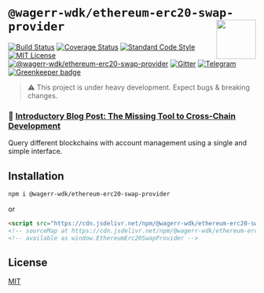 # `@wagerr-wdk/ethereum-erc20-swap-provider` <img align="right" src="https://raw.githubusercontent.com/wagerr/chainabstractionlayer/master/liquality-logo.png" height="80px" />


[![Build Status](https://travis-ci.com/wagerr/chainabstractionlayer.svg?branch=master)](https://travis-ci.com/wagerr/chainabstractionlayer)
[![Coverage Status](https://coveralls.io/repos/github/wagerr/chainabstractionlayer/badge.svg?branch=master)](https://coveralls.io/github/wagerr/chainabstractionlayer?branch=master)
[![Standard Code Style](https://img.shields.io/badge/codestyle-standard-brightgreen.svg)](https://github.com/standard/standard)
[![MIT License](https://img.shields.io/badge/license-MIT-brightgreen.svg)](../../LICENSE.md)
[![@wagerr-wdk/ethereum-erc20-swap-provider](https://img.shields.io/npm/dt/@wagerr-wdk/ethereum-erc20-swap-provider.svg)](https://npmjs.com/package/@wagerr-wdk/ethereum-erc20-swap-provider)
[![Gitter](https://img.shields.io/gitter/room/wagerr/Lobby.svg)](https://gitter.im/wagerr/Lobby?source=orgpage)
[![Telegram](https://img.shields.io/badge/chat-on%20telegram-blue.svg)](https://t.me/Liquality) [![Greenkeeper badge](https://badges.greenkeeper.io/wagerr/chainabstractionlayer.svg)](https://greenkeeper.io/)

> :warning: This project is under heavy development. Expect bugs & breaking changes.

### :pencil: [Introductory Blog Post: The Missing Tool to Cross-Chain Development](https://medium.com/wagerr/the-missing-tool-to-cross-chain-development-2ebfe898efa1)


Query different blockchains with account management using a single and simple interface.


## Installation

```bash
npm i @wagerr-wdk/ethereum-erc20-swap-provider
```

or

```html
<script src="https://cdn.jsdelivr.net/npm/@wagerr-wdk/ethereum-erc20-swap-provider@0.2.3/dist/ethereum-erc20-swap-provider.min.js"></script>
<!-- sourceMap at https://cdn.jsdelivr.net/npm/@wagerr-wdk/ethereum-erc20-swap-provider@0.2.3/dist/ethereum-erc20-swap-provider.min.js.map -->
<!-- available as window.EthereumErc20SwapProvider -->
```


## License

[MIT](../../LICENSE.md)
